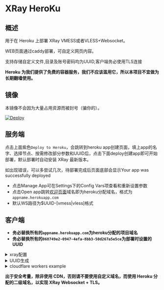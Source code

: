 # XRay HeroKu

## 概述

用于在 Heroku 上部署 XRay VMESS或者VLESS+Websocket。

WEB页面通过caddy部署，可自定义网页内容。

支持存储自定义文件,目录及账号密码均为UUID,客户端务必使用TLS连接

**Heroku 为我们提供了免费的容器服务，我们不应该滥用它，所以本项目不宜做为长期翻墙使用。**


## 镜像

本镜像不会因为大量占用资源而被封号（骗你的）。

[![Deploy](https://www.herokucdn.com/deploy/button.png)](https://dashboard.heroku.com/new?template=https%3A%2F%2Fgithub.com%2FSavileLee%2FXray-HeroKu)

## 服务端

点击上面紫色`Deploy to Heroku`，会跳转到heroku app创建页面，填上app的名字、选择节点、按需修改部分参数和UUID后，点击下面deploy创建app即可开始部署，默认部署时自动安装 XRay 最新版本。

如出现错误，可以多尝试几次，待部署完成后页面底部会显示Your app was successfully deployed

* 点击Manage App可在Settings下的Config Vars项查看和重新设置参数
* 点击Open app跳转[欢迎页面](/etc/IndexPage.md)域名即为heroku分配域名，格式为`appname.herokuapp.com`
* 默认WS路径为$UUID-[vmess|vless]格式

## 客户端
* **务必替换所有的`appname.herokuapp.com`为heroku分配的项目域名**
* **务必替换所有的`068749e2-0947-4efa-8bb3-50d267a5e5ce`为部署时设置的UUID**
<details>
<summary>xray配置</summary>

```bash
* 客户端下载：https://github.com/XTLS/Xray-core/releases
* 代理协议：vless 或 vmess
* 地址：appname.herokuapp.com
* 端口：443
* 默认UUID：068749e2-0947-4efa-8bb3-50d267a5e5ce
* 加密：none
* 传输协议：ws
* 伪装类型：none
* 路径：/068749e2-0947-4efa-8bb3-50d267a5e5ce-vless // 默认vless使用/$UUID-vless，vmess使用/$UUID-vmess
* 底层传输安全：tls
```
</details> 
    
<details>
<summary>UUID生成</summary>

```bash
`UUID` > `UUID，供用户连接时验证身份使用，可以使用UUID在线生成工具生成`。
```
</details>

<details>
<summary>cloudflare workers example</summary>

```js
const SingleDay = 'appname.herokuapp.com'
const DoubleDay = 'appname.herokuapp.com'
addEventListener(
    "fetch",event => {
    
        let nd = new Date();
        if (nd.getDate()%2) {
            host = SingleDay
        } else {
            host = DoubleDay
        }
        
        let url=new URL(event.request.url);
        url.hostname=host;
        let request=new Request(url,event.request);
        event. respondWith(
            fetch(request)
        )
    }
)
```
</details>
  

**出于安全考量，除非使用 CDN，否则请不要使用自定义域名，而使用 Heroku 分配的二级域名，以实现 XRay Websocket + TLS。**
